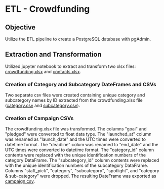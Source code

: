 # ETL - Crowdfunding

## Objective
Utilize the ETL pipeline to create a PostgreSQL database with pgAdmin.

## Extraction and Transformation
Utilized jupyter notebook to extract and transform two xlsx files: [crowdfunding.xlsx](Resources/crowdfunding.xlsx) and [contacts.xlsx](Resources/contacts.xlsx).  

### Creation of Category and Subcategory DateFrames and CSVs
Two separate csv files were created containing unique category and subcategory names by ID extracted from the crowdfunding.xlsx file ([category.csv](Resources/category.csv) and [subcategory.csv](Resources/subcategory.csv)).  

### Creation of Campaign CSVs
The crowdfunding.xlsx file was transformed.  The columns "goal" and "pledged" were converted to float data type.  The "launched_at" column was renamed as "launch_date" and the UTC times were converted to datetime format.  The "deadline" colum was renamed to "end_date" and the UTC times were converted to datetime format.  The "category_id" column contents were replaced with the unique identification numbers of the category DataFrame. The "subcategory_id" column contents were replaced with the unique identification numbers of the subcategory DataFrame.  Columns "staff_pick", "category", "subcategory", "spotlight", and "category & sub-category" were dropped.  The resulting DateFrame was exported as [campaign.csv](Resources/campaign.csv).

